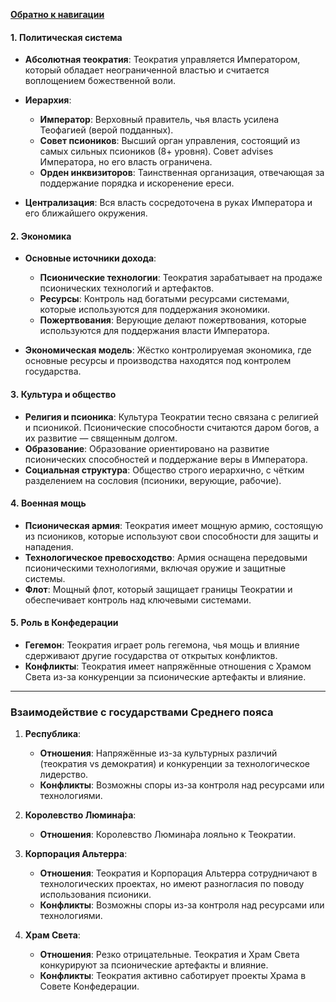[**Обратно к навигации**](/Frontier_main/Politics/Core/Core-navigation.md)
#### 1. **Политическая система**

- **Абсолютная теократия**: Теократия управляется Императором, который обладает неограниченной властью и считается воплощением божественной воли.
- **Иерархия**:
    - **Император**: Верховный правитель, чья власть усилена Теофагией (верой подданных).
    - **Совет псиоников**: Высший орган управления, состоящий из самых сильных псиоников (8+ уровня). Совет advises Императора, но его власть ограничена.
    - **Орден инквизиторов**: Таинственная организация, отвечающая за поддержание порядка и искоренение ереси.
    
- **Централизация**: Вся власть сосредоточена в руках Императора и его ближайшего окружения.

#### 2. **Экономика**

- **Основные источники дохода**:
    - **Псионические технологии**: Теократия зарабатывает на продаже псионических технологий и артефактов.
    - **Ресурсы**: Контроль над богатыми ресурсами системами, которые используются для поддержания экономики.
    - **Пожертвования**: Верующие делают пожертвования, которые используются для поддержания власти Императора.

- **Экономическая модель**: Жёстко контролируемая экономика, где основные ресурсы и производства находятся под контролем государства.

#### 3. **Культура и общество**

- **Религия и псионика**: Культура Теократии тесно связана с религией и псионикой. Псионические способности считаются даром богов, а их развитие — священным долгом.
- **Образование**: Образование ориентировано на развитие псионических способностей и поддержание веры в Императора.
- **Социальная структура**: Общество строго иерархично, с чётким разделением на сословия (псионики, верующие, рабочие).

#### 4. **Военная мощь**

- **Псионическая армия**: Теократия имеет мощную армию, состоящую из псиоников, которые используют свои способности для защиты и нападения.
- **Технологическое превосходство**: Армия оснащена передовыми псионическими технологиями, включая оружие и защитные системы.
- **Флот**: Мощный флот, который защищает границы Теократии и обеспечивает контроль над ключевыми системами.

#### 5. **Роль в Конфедерации**

- **Гегемон**: Теократия играет роль гегемона, чья мощь и влияние сдерживают другие государства от открытых конфликтов.
- **Конфликты**: Теократия имеет напряжённые отношения с Храмом Света из-за конкуренции за псионические артефакты и влияние.

---

### **Взаимодействие с государствами Среднего пояса**

1. **Республика**:
    - **Отношения**: Напряжённые из-за культурных различий (теократия vs демократия) и конкуренции за технологическое лидерство.
    - **Конфликты**: Возможны споры из-за контроля над ресурсами или технологиями.
    
2. **Королевство Люмина́ра**:
    
    - **Отношения**: Королевство Люмина́ра лояльно к Теократии.
    
3. **Корпорация Альтерра**:
    
    - **Отношения**: Теократия и Корпорация Альтерра сотрудничают в технологических проектах, но имеют разногласия по поводу использования псионики.
    - **Конфликты**: Возможны споры из-за контроля над ресурсами или технологиями.
    
4. **Храм Света**:
    - **Отношения**: Резко отрицательные. Теократия и Храм Света конкурируют за псионические артефакты и влияние.
    - **Конфликты**: Теократия активно саботирует проекты Храма в Совете Конфедерации.